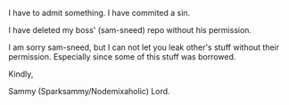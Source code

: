 I have to admit something. I have commited a sin.

I have deleted my boss' (sam-sneed) repo without his permission.

I am sorry sam-sneed, but I can not let you leak other's stuff without their permission. Especially since some of this stuff
was borrowed.

Kindly,

Sammy (Sparksammy/Nodemixaholic) Lord.

